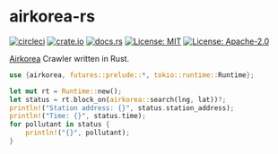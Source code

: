 # airkorea-rs

[![circleci](https://circleci.com/gh/pbzweihander/airkorea-rs.svg?style=shield)](https://circleci.com/gh/pbzweihander/airkorea-rs)
[![crate.io](https://img.shields.io/crates/v/airkorea.svg)](https://crates.io/crates/airkorea)
[![docs.rs](https://docs.rs/airkorea/badge.svg)](https://docs.rs/airkorea)
[![License: MIT](https://img.shields.io/badge/License-MIT-yellow.svg)](LICENSE-MIT)
[![License: Apache-2.0](https://img.shields.io/badge/License-Apache%202.0-blue.svg)](LICENSE-APACHE)

[Airkorea](http://www.airkorea.or.kr) Crawler written in Rust.

```rust
use {airkorea, futures::prelude::*, tokio::runtime::Runtime};

let mut rt = Runtime::new();
let status = rt.block_on(airkorea::search(lng, lat))?;
println!("Station address: {}", status.station_address);
println!("Time: {}", status.time);
for pollutant in status {
    println!("{}", pollutant);
}
```
